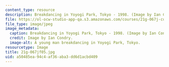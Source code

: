 ```yaml
---
content_type: resource
description: Breakdancing in Yoyogi Park, Tokyo - 1998. (Image by Ian Condry.)
file: https://ol-ocw-studio-app-qa.s3.amazonaws.com/courses/21g-067j-cultural-performances-of-asia-fall-2005/a50485ea94c4af36aba3dd6d1acbd409_21g-067jf05.jpg
file_type: image/jpeg
image_metadata:
  caption: Breakdancing in Yoyogi Park, Tokyo - 1998. (Image by Ian Condry.)
  credit: Image by Ian Condry.
  image-alt: A young man breakdancing in Yoyogi Park, Tokyo.
resourcetype: Image
title: 21g-067jf05.jpg
uid: a50485ea-94c4-af36-aba3-dd6d1acbd409
---
```

